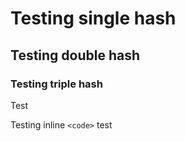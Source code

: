 # Testing single hash
## Testing double hash
### Testing triple hash

Test

Testing inline `<code>` test

